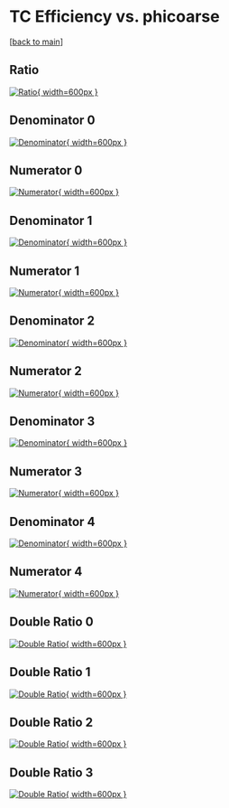 # TC Efficiency vs. phicoarse

[[back to main](./)]



## Ratio

[![Ratio](../mtv/var/TC_xtr_321_1_eff_phicoarse.png){ width=600px }](../mtv/var/TC_xtr_321_1_eff_phicoarse.pdf)

## Denominator 0

[![Denominator](../mtv/den/TC_xtr_321_1_eff_phicoarse_den0.png){ width=600px }](../mtv/den/TC_xtr_321_1_eff_phicoarse_den0.pdf)

## Numerator 0

[![Numerator](../mtv/num/TC_xtr_321_1_eff_phicoarse_num0.png){ width=600px }](../mtv/num/TC_xtr_321_1_eff_phicoarse_num0.pdf)

## Denominator 1

[![Denominator](../mtv/den/TC_xtr_321_1_eff_phicoarse_den1.png){ width=600px }](../mtv/den/TC_xtr_321_1_eff_phicoarse_den1.pdf)

## Numerator 1

[![Numerator](../mtv/num/TC_xtr_321_1_eff_phicoarse_num1.png){ width=600px }](../mtv/num/TC_xtr_321_1_eff_phicoarse_num1.pdf)

## Denominator 2

[![Denominator](../mtv/den/TC_xtr_321_1_eff_phicoarse_den2.png){ width=600px }](../mtv/den/TC_xtr_321_1_eff_phicoarse_den2.pdf)

## Numerator 2

[![Numerator](../mtv/num/TC_xtr_321_1_eff_phicoarse_num2.png){ width=600px }](../mtv/num/TC_xtr_321_1_eff_phicoarse_num2.pdf)

## Denominator 3

[![Denominator](../mtv/den/TC_xtr_321_1_eff_phicoarse_den3.png){ width=600px }](../mtv/den/TC_xtr_321_1_eff_phicoarse_den3.pdf)

## Numerator 3

[![Numerator](../mtv/num/TC_xtr_321_1_eff_phicoarse_num3.png){ width=600px }](../mtv/num/TC_xtr_321_1_eff_phicoarse_num3.pdf)

## Denominator 4

[![Denominator](../mtv/den/TC_xtr_321_1_eff_phicoarse_den4.png){ width=600px }](../mtv/den/TC_xtr_321_1_eff_phicoarse_den4.pdf)

## Numerator 4

[![Numerator](../mtv/num/TC_xtr_321_1_eff_phicoarse_num4.png){ width=600px }](../mtv/num/TC_xtr_321_1_eff_phicoarse_num4.pdf)

## Double Ratio 0

[![Double Ratio](../mtv/ratio/TC_xtr_321_1_eff_phicoarse_ratio0.png){ width=600px }](../mtv/ratio/TC_xtr_321_1_eff_phicoarse_ratio0.pdf)

## Double Ratio 1

[![Double Ratio](../mtv/ratio/TC_xtr_321_1_eff_phicoarse_ratio1.png){ width=600px }](../mtv/ratio/TC_xtr_321_1_eff_phicoarse_ratio1.pdf)

## Double Ratio 2

[![Double Ratio](../mtv/ratio/TC_xtr_321_1_eff_phicoarse_ratio2.png){ width=600px }](../mtv/ratio/TC_xtr_321_1_eff_phicoarse_ratio2.pdf)

## Double Ratio 3

[![Double Ratio](../mtv/ratio/TC_xtr_321_1_eff_phicoarse_ratio3.png){ width=600px }](../mtv/ratio/TC_xtr_321_1_eff_phicoarse_ratio3.pdf)

